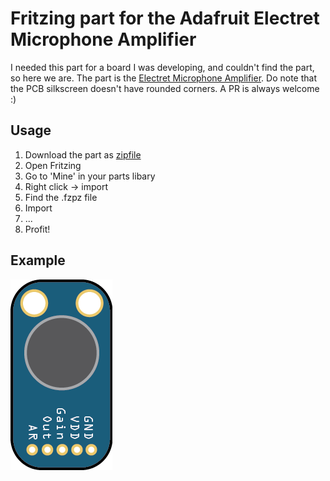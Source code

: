 # Fritzing part for the Adafruit Electret Microphone Amplifier
I needed this part for a board I was developing, and couldn't find the part, so here we are.
The part is the [Electret Microphone Amplifier](https://www.adafruit.com/products/1713). Do note that the PCB silkscreen doesn't have rounded corners. A PR is always welcome :)

## Usage
1. Download the part as [zipfile](https://github.com/svdgraaf/fritzing-rfm9xw/archive/master.zip)
1. Open Fritzing
2. Go to 'Mine' in your parts libary
3. Right click -> import
4. Find the .fzpz file
5. Import
6. ...
7. Profit!


## Example
![Amplifier](https://raw.githubusercontent.com/svdgraaf/fritzing-adafruit-electret-amplifier/master/adafruit-1713.png)
